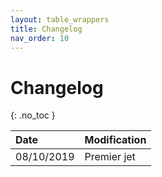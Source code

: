 ```yaml
---
layout: table_wrappers
title: Changelog
nav_order: 10
---
```


# Changelog
{: .no_toc }

| Date         | Modification      |
|:-------------|:------------------|
| 08/10/2019   | Premier jet       |
